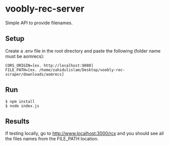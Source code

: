 # voobly-rec-server

Simple API to provide filenames.

## Setup

Create a .env file in the root directory and paste the following (folder name must be aomrecs):

    CORS_ORIGIN=[ex. http://localhost:8080]
    FILE_PATH=[ex. /home/zahidulislam/Desktop/voobly-rec-scraper/downloads/aomrecs]

    
## Run

```shell
$ npm install
$ node index.js
```

## Results

If testing locally, go to http://www.localhost:3000/rcx and you should see all the files names from the FILE_PATH location.

